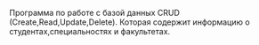 Программа по работе с базой данных CRUD (Create,Read,Update,Delete).
Которая содержит информацию о студентах,специальностях и факультетах.
